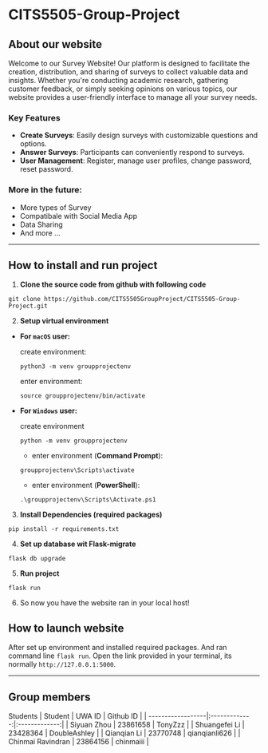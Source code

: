 # CITS5505-Group-Project

## About our website
Welcome to our Survey Website! Our platform is designed to facilitate the creation, distribution, and sharing of surveys to collect valuable data and insights. Whether you're conducting academic research, gathering customer feedback, or simply seeking opinions on various topics, our website provides a user-friendly interface to manage all your survey needs.

### Key Features
- **Create Surveys**: Easily design surveys with customizable questions and options.
- **Answer Surveys**: Participants can conveniently respond to surveys.
- **User Management**: Register, manage user profiles, change password, reset password.

### More in the future:
- More types of Survey
- Compatibale with Social Media App
- Data Sharing
- And more ...
-----

## How to install and run project

1. **Clone the source code from github with following code**
```
git clone https://github.com/CITS5505GroupProject/CITS5505-Group-Project.git
```

2. **Setup virtual environment**
- **For `macOS` user:** 

    create environment:
    ```
    python3 -m venv groupprojectenv
    ```

    enter environment:

    ```
    source groupprojectenv/bin/activate
    ```
- **For `Windows` user:**

    create environment

    ```
    python -m venv groupprojectenv
    ```

    * enter environment (**Command Prompt**):

    ```
    groupprojectenv\Scripts\activate
    ```

    * enter environment (**PowerShell**):

    ```
    .\groupprojectenv\Scripts\Activate.ps1
    ```

3. **Install Dependencies (required packages)**
```
pip install -r requirements.txt
```

4. **Set up database wit Flask-migrate**
```
flask db upgrade
```

5. **Run project**
```
flask run
```

6. So now you have the website ran in your local host!

## How to launch website
After set up environment and installed required packages. And ran command line `flask run`. Open the link provided in your terminal, its normally `http://127.0.0.1:5000`.

-----

## Group members
Students 
| Student           | UWA ID        | Github ID     |
| ------------------|:-------------:|:-------------:|
| Siyuan Zhou       | 23861658      | TonyZzz       |
| Shuangefei Li     | 23428364      | DoubleAshley  |
| Qianqian Li       | 23770748      | qianqianli626 |
| Chinmai Ravindran | 23864156      | chinmaiii     |